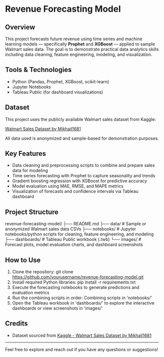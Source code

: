 # Revenue Forecasting Model

## Overview
This project forecasts future revenue using time series and machine learning models — specifically **Prophet** and **XGBoost** — applied to sample Walmart sales data. The goal is to demonstrate practical data analytics skills including data cleaning, feature engineering, modeling, and visualization.

## Tools & Technologies
- Python (Pandas, Prophet, XGBoost, scikit-learn)
- Jupyter Notebooks
- Tableau Public (for dashboard visualizations)

## Dataset
This project uses the publicly available Walmart sales dataset from Kaggle:

[Walmart Sales Dataset by Mikhail1681](https://www.kaggle.com/datasets/mikhail1681/walmart-sales)

All data used is anonymized and sample-based for demonstration purposes.

## Key Features
- Data cleaning and preprocessing scripts to combine and prepare sales data for modeling
- Time series forecasting with Prophet to capture seasonality and trends
- Gradient boosting regression with XGBoost for predictive accuracy
- Model evaluation using MAE, RMSE, and MAPE metrics
- Visualization of forecasts and confidence intervals via Tableau dashboard

## Project Structure
revenue-forecasting-model/
├── README.md
├── data/ # Sample or anonymized Walmart sales data CSVs
├── notebooks/ # Jupyter notebooks/python scripts for cleaning, feature engineering, and modeling
├── dashboards/ # Tableau Public workbook (.twb)
└── images/ # Forecast plots, model evaluation charts, and dashboard screenshots

## How to Use
1. Clone the repository:
   git clone https://github.com/yourusername/revenue-forecasting-model.git
2. Install required Python libraries:
   pip install -r requirements.txt
3. Execute the forecasting notebooks to generate predictions and evaluation metrics
4. Run the combining scripts in order:
   Combining scripts in 'notebooks/'
5. Open the Tableau workbook in 'dashboards/' to explore the interactive dashboards or view screenshots in 'images/'

## Credits
- Dataset sourced from [Kaggle - Walmart Sales Dataset by Mikhail1681](https://www.kaggle.com/datasets/mikhail1681/walmart-sales)

---

Feel free to explore and reach out if you have any questions or suggestions!
